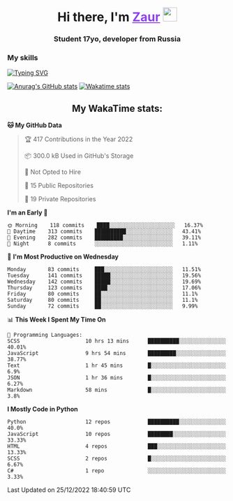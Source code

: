 <h1 align="center">
    Hi there, I'm 
    <a href="https://t.me/skyguy" target="_blank" style="color: #8C43EA">Zaur</a>
    <img src="https://github.com/blackcater/blackcater/raw/main/images/Hi.gif" height="32">
</h1>

<h3 align="center">
    Student 17yo, developer from Russia
</h3>  

### **My skills**
[![Typing SVG](https://readme-typing-svg.herokuapp.com?font=Oxanium&duration=3000&pause=1500&color=8C43EA&height=30&lines=Python:+FastAPI,+Flask,+Aiogram,+Telethon;SQL:+PostgreSQL,+SQLite;Javascript:+React.js;HTML,+CSS+(SCSS))](https://git.io/typing-svg)

[![Anurag's GitHub stats](https://github-readme-stats.vercel.app/api?username=mrskyguy&hide_title=true&count_private=true&show_icons=true&title_color=8C43EA&icon_color=BE57EA&bg_color=30,191919,341b56&text_color=B1B1B1&border_radius=10&hide_border=true)](https://github.com/anuraghazra/github-readme-stats)
[![Wakatime stats](https://github-readme-stats.vercel.app/api/wakatime?username=skyguy&hide_title=true&show_icons=true&title_color=8C43EA&icon_color=BE57EA&bg_color=30,191919,341b56&text_color=B1B1B1&border_radius=10&hide_border=true)](https://github.com/anuraghazra/github-readme-stats)


<h2 align="center"> My WakaTime stats: </h2>

<!--START_SECTION:waka-->
**🐱 My GitHub Data** 

> 🏆 417 Contributions in the Year 2022
 > 
> 📦 300.0 kB Used in GitHub's Storage 
 > 
> 🚫 Not Opted to Hire
 > 
> 📜 15 Public Repositories 
 > 
> 🔑 19 Private Repositories  
 > 
**I'm an Early 🐤** 

```text
🌞 Morning    118 commits    ████░░░░░░░░░░░░░░░░░░░░░   16.37% 
🌆 Daytime    313 commits    ██████████░░░░░░░░░░░░░░░   43.41% 
🌃 Evening    282 commits    █████████░░░░░░░░░░░░░░░░   39.11% 
🌙 Night      8 commits      ░░░░░░░░░░░░░░░░░░░░░░░░░   1.11%

```
📅 **I'm Most Productive on Wednesday** 

```text
Monday       83 commits     ███░░░░░░░░░░░░░░░░░░░░░░   11.51% 
Tuesday      141 commits    █████░░░░░░░░░░░░░░░░░░░░   19.56% 
Wednesday    142 commits    █████░░░░░░░░░░░░░░░░░░░░   19.69% 
Thursday     123 commits    ████░░░░░░░░░░░░░░░░░░░░░   17.06% 
Friday       80 commits     ██░░░░░░░░░░░░░░░░░░░░░░░   11.1% 
Saturday     80 commits     ██░░░░░░░░░░░░░░░░░░░░░░░   11.1% 
Sunday       72 commits     ██░░░░░░░░░░░░░░░░░░░░░░░   9.99%

```


📊 **This Week I Spent My Time On** 

```text
💬 Programming Languages: 
SCSS                     10 hrs 13 mins      ██████████░░░░░░░░░░░░░░░   40.01% 
JavaScript               9 hrs 54 mins       █████████░░░░░░░░░░░░░░░░   38.77% 
Text                     1 hr 45 mins        █░░░░░░░░░░░░░░░░░░░░░░░░   6.9% 
JSON                     1 hr 36 mins        █░░░░░░░░░░░░░░░░░░░░░░░░   6.27% 
Markdown                 58 mins             █░░░░░░░░░░░░░░░░░░░░░░░░   3.8%

```

**I Mostly Code in Python** 

```text
Python                   12 repos            ██████████░░░░░░░░░░░░░░░   40.0% 
JavaScript               10 repos            ████████░░░░░░░░░░░░░░░░░   33.33% 
HTML                     4 repos             ███░░░░░░░░░░░░░░░░░░░░░░   13.33% 
SCSS                     2 repos             █░░░░░░░░░░░░░░░░░░░░░░░░   6.67% 
C#                       1 repo              ░░░░░░░░░░░░░░░░░░░░░░░░░   3.33%

```



 Last Updated on 25/12/2022 18:40:59 UTC
<!--END_SECTION:waka-->
